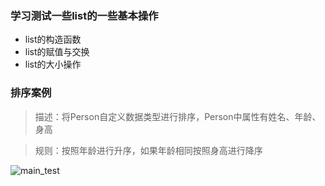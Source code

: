 ### 学习测试一些list的一些基本操作
* list的构造函数
* list的赋值与交换
* list的大小操作

### 排序案例
>描述：将Person自定义数据类型进行排序，Person中属性有姓名、年龄、身高

>规则：按照年龄进行升序，如果年龄相同按照身高进行降序



![main_test](./doc/task_1/task_1_main.png)
